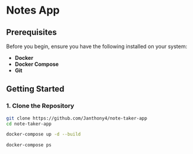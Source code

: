# Notes App

## Prerequisites

Before you begin, ensure you have the following installed on your system:
- **Docker** 
- **Docker Compose** 
- **Git** 

## Getting Started

### 1. Clone the Repository
```bash
git clone https://github.com/Janthony4/note-taker-app
cd note-taker-app

docker-compose up -d --build

docker-compose ps
